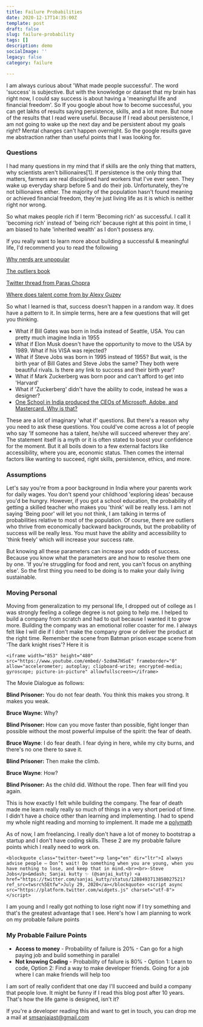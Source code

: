 ```yaml
---
title: Failure Probabilities
date: 2020-12-17T14:35:00Z
template: post
draft: false
slug: failure-probability
tags: []
description: demo
socialImage: ''
legacy: false
category: failure

---
```

I am always curious about 'What made people successful'. The word 'success' is subjective. But with the knowledge or dataset that my brain has right now, I could say success is about having a 'meaningful life and financial freedom'. So If you google about how to become successful, you can get lakhs of results saying persistence, skills, and a lot more. But none of the results that I read were useful. Because If I read about persistence, I am not going to wake up the next day and be persistent about my goals right? Mental changes can't happen overnight. So the google results gave me abstraction rather than useful points that I was looking for. 

### **Questions**

I had many questions in my mind that if skills are the only thing that matters, why scientists aren't billionaires\[1\]. If persistence is the only thing that matters, farmers are real disciplined hard workers that I've ever seen. They wake up everyday sharp before 5 and do their job. Unfortunately, they're not billionaires either. The majority of the population hasn't found meaning or achieved financial freedom, they're just living life as it is which is neither right nor wrong. 

So what makes people rich if I term 'Becoming rich' as successful. I call it 'becoming rich' instead of 'being rich' because right at this point in time, I am biased to hate 'inherited wealth' as I don't possess any.

If you really want to learn more about building a successful &amp; meaningful life, I'd recommend you to read the following

[Why nerds are unpopular](http://www.paulgraham.com/nerds.html) 

[The outliers book](https://www.amazon.com/Outliers-Story-Success-Malcolm-Gladwell/dp/0316017930/ref=sr_1_1?crid=3USKT86WZNFT1&amp;dchild=1&amp;keywords=outliers+malcolm+gladwell&amp;qid=1595934149&amp;sprefix=outlie%2Caps%2C435&amp;sr=8-1) 

[Twitter thread from Paras Chopra](https://twitter.com/paraschopra/status/1114118003178786816)

[Where does talent come from by Alexy Guzey](https://guzey.com/where-does-talent-come-from/)

So what I learned is that, success doesn't happen in a random way. It does have a pattern to it. In simple terms, here are a few questions that will get you thinking.

* What if Bill Gates was born in India instead of Seattle, USA. You can pretty much imagine India in 1955
* What if Elon Musk doesn't have the opportunity to move to the USA by 1989. What if his VISA was rejected? 
* What if Steve Jobs was born in 1995 instead of 1955? But wait, is the birth year of Bill Gates and Steve Jobs the same? They both were beautiful rivals. Is there any link to success and their birth year?
* What if Mark Zuckerberg was born poor and can't afford to get into 'Harvard'
* What if 'Zuckerberg' didn't have the ability to code, instead he was a designer?
* [One School in India produced the CEOs of Microsoft, Adobe, and Mastercard. Why is that?](https://www.cnbc.com/2018/04/05/one-high-school-produced-the-ceos-of-microsoft-adobe-and-mastercard.html)

These are a lot of imaginary 'what if' questions. But there's a reason why you need to ask these questions. You could've come across a lot of people who say 'If someone has a talent, he/she will succeed wherever they are'. The statement itself is a myth or it is often stated to boost your confidence for the moment. But it all boils down to a few external factors like accessibility, where you are, economic status. Then comes the internal factors like wanting to succeed, right skills, persistence, ethics, and more. 

### **Assumptions**

Let's say you're from a poor background in India where your parents work for daily wages. You don't spend your childhood 'exploring ideas' because you'd be hungry. However, if you got a school education, the probability of getting a skilled teacher who makes you 'think' will be really less. I am not saying 'Being poor' will let you not think, I am talking in terms of probabilities relative to most of the population.  Of course, there are outliers who thrive from economically backward backgrounds, but the probability of success will be really less. You must have the ability and accessibility to 'think freely' which will increase your success rate. 

But knowing all these parameters can increase your odds of success. Because you know what the parameters are and how to resolve them one by one. 'If you're struggling for food and rent, you can't focus on anything else'. So the first thing you need to be doing is to make your daily living sustainable. 

### **Moving Personal**

Moving from generalization to my personal life, I dropped out of college as I was strongly feeling a college degree is not going to help me. I helped to build a company from scratch and had to quit because I wanted it to grow more. Building the company was an emotional roller coaster for me. I always felt like I will die if I don't make the company grow or deliver the product at the right time. Remember the scene from Batman prison escape scene from 'The dark knight rises'? Here it is

    <iframe width="853" height="480" src="https://www.youtube.com/embed/-5zdmA7HSoE" frameborder="0" allow="accelerometer; autoplay; clipboard-write; encrypted-media; gyroscope; picture-in-picture" allowfullscreen></iframe>

The Movie Dialogue as follows:

**Blind Prisoner:** You do not fear death. You think this makes you strong. It makes you weak.

**Bruce Wayne:** Why?

**Blind Prisoner:** How can you move faster than possible, fight longer than possible without the most powerful impulse of the spirit: the fear of death.

**Bruce Wayne**: I do fear death. I fear dying in here, while my city burns, and there's no one there to save it.

**Blind Prisoner:** Then make the climb.

**Bruce Wayne**: How?

**Blind Prisoner:** As the child did. Without the rope. Then fear will find you again.

This is how exactly I felt while building the company. The fear of death made me learn really really so much of things in a very short period of time. I didn't have a choice other than learning and implementing. I had to spend my whole night reading and morning to implement. It made me a [polymath](https://salman.io/posts/polymath-playbook/)

As of now, I am freelancing. I really don't have a lot of money to bootstrap a startup and I don't have coding skills. These 2 are my probable failure points which I really need to work on.

    <blockquote class="twitter-tweet"><p lang="en" dir="ltr">I always advise people — Don’t wait! Do something when you are young, when you have nothing to lose, and keep that in mind.<br><br>-Steve Jobs</p>&mdash; Sanjai kutty ✨ (@sanjai_kutty) <a href="https://twitter.com/sanjai_kutty/status/1288493713858027521?ref_src=twsrc%5Etfw">July 29, 2020</a></blockquote> <script async src="https://platform.twitter.com/widgets.js" charset="utf-8"></script>

I am young and I really got nothing to lose right now if I try something and that's the greatest advantage that I see. Here's how I am planning to work on my probable failure points

### **My Probable Failure Points**

* **Access to money** - Probability of failure is 20% - Can go for a high paying job and build something in parallel
* **Not knowing Coding** - Probability of failure is 80% - Option 1: Learn to code, Option 2: Find a way to make developer friends. Going for a job where I can make friends will help too

I am sort of really confident that one day I'll succeed and build a company that people love. It might be funny if I read this blog post after 10 years. That's how the life game is designed, isn't it?

If you're a developer reading this and want to get in touch, you can drop me a mail at [smsanjaiast@gmail.com](mailto:smsanjaiast@gmail.com)